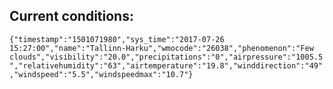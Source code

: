 ## Current conditions: 
 ``` {"timestamp":"1501071980","sys_time":"2017-07-26 15:27:00","name":"Tallinn-Harku","wmocode":"26038","phenomenon":"Few clouds","visibility":"20.0","precipitations":"0","airpressure":"1005.5","relativehumidity":"63","airtemperature":"19.8","winddirection":"49","windspeed":"5.5","windspeedmax":"10.7"} ```

